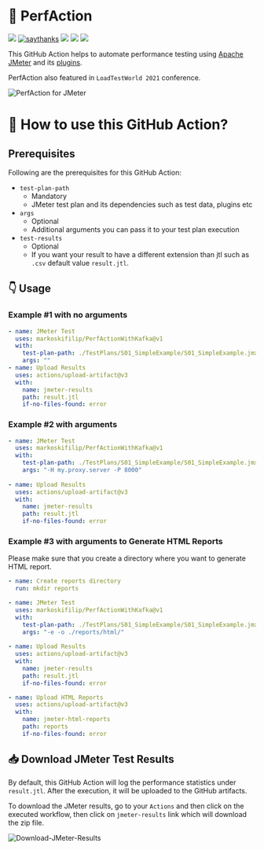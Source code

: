 # 🚀 PerfAction 

[![](https://img.shields.io/badge/dev.to-Actions%20Hackathon-blue)](https://dev.to/qainsights/perfaction-run-jmeter-performance-tests-191)
[![saythanks](https://img.shields.io/badge/say-thanks-1EAEDB.svg)](https://saythanks.io/to/catch.nkn%40gmail.com)
[![](https://img.shields.io/badge/license-MIT-0a0a0a.svg?style=flat&colorA=1EAEDB)](https://qainsights.com)
[![](https://img.shields.io/badge/%E2%9D%A4-QAInsights-0a0a0a.svg?style=flat&colorA=1EAEDB)](https://qainsights.com)
[![](https://img.shields.io/badge/%E2%9D%A4-YouTube%20Channel-0a0a0a.svg?style=flat&colorA=1EAEDB)](https://www.youtube.com/user/QAInsights?sub_confirmation=1)

This GitHub Action helps to automate performance testing using [Apache JMeter](https://jmeter.apache.org/) and its [plugins](https://jmeter-plugins.org/). 

PerfAction also featured in `LoadTestWorld 2021` conference.

![PerfAction for JMeter](./assets/Banner.jpg)

# 🤔 How to use this GitHub Action?

## Prerequisites

Following are the prerequisites for this GitHub Action:

* `test-plan-path`
  * Mandatory
  * JMeter test plan and its dependencies such as test data, plugins etc
* `args`
  * Optional
  * Additional arguments you can pass it to your test plan execution
* `test-results`
  * Optional
  * If you want your result to have a different extension than jtl such as `.csv` default value `result.jtl`.

## 👇 Usage

### Example #1 with no arguments 

```yaml
- name: JMeter Test
  uses: markoskifilip/PerfActionWithKafka@v1
  with:
    test-plan-path: ./TestPlans/S01_SimpleExample/S01_SimpleExample.jmx
    args: ""
- name: Upload Results
  uses: actions/upload-artifact@v3
  with:
    name: jmeter-results
    path: result.jtl
    if-no-files-found: error
```

### Example #2 with arguments

```yaml
- name: JMeter Test
  uses: markoskifilip/PerfActionWithKafka@v1
  with:
    test-plan-path: ./TestPlans/S01_SimpleExample/S01_SimpleExample.jmx
    args: "-H my.proxy.server -P 8000"
    
- name: Upload Results
  uses: actions/upload-artifact@v3
  with:
    name: jmeter-results
    path: result.jtl
    if-no-files-found: error
```
### Example #3 with arguments to Generate HTML Reports

Please make sure that you create a directory where you want to generate HTML report.

```yaml
- name: Create reports directory
  run: mkdir reports

- name: JMeter Test
  uses: markoskifilip/PerfActionWithKafka@v1
  with:
    test-plan-path: ./TestPlans/S01_SimpleExample/S01_SimpleExample.jmx
    args: "-e -o ./reports/html/"
    
- name: Upload Results
  uses: actions/upload-artifact@v3
  with:
    name: jmeter-results
    path: result.jtl
    if-no-files-found: error

- name: Upload HTML Reports
  uses: actions/upload-artifact@v3
  with:
    name: jmeter-html-reports
    path: reports
    if-no-files-found: error
```

## 📥 Download JMeter Test Results

By default, this GitHub Action will log the performance statistics under `result.jtl`. After the execution, it will be uploaded to the GitHub artifacts.

To download the JMeter results, go to your `Actions` and then click on the executed workflow, then click on `jmeter-results` link which will download the zip file.

![Download-JMeter-Results](./assets/Download-JMeter-Results.jpg)
